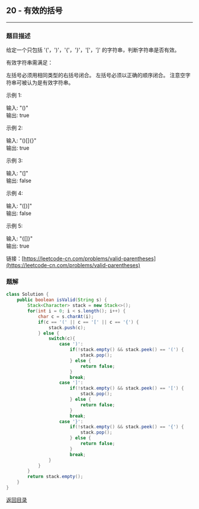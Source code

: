 ## **20 - 有效的括号**
----------------------

### **题目描述**
给定一个只包括 '('，')'，'{'，'}'，'['，']' 的字符串，判断字符串是否有效。

有效字符串需满足：

左括号必须用相同类型的右括号闭合。
左括号必须以正确的顺序闭合。
注意空字符串可被认为是有效字符串。

示例 1:

输入: "()"  
输出: true  

示例 2:

输入: "()[]{}"  
输出: true  

示例 3:

输入: "(]"  
输出: false  

示例 4:

输入: "([)]"  
输出: false  

示例 5:

输入: "{[]}"  
输出: true


链接：[https://leetcode-cn.com/problems/valid-parentheses](https://leetcode-cn.com/problems/valid-parentheses)



### **题解**
``` java
class Solution {
    public boolean isValid(String s) {
        Stack<Character> stack = new Stack<>();
        for(int i = 0; i < s.length(); i++) {
            char c = s.charAt(i);
            if(c == '(' || c == '[' || c == '{') {
                stack.push(c);
            } else {
                switch(c){
                    case ')': 
                        if(!stack.empty() && stack.peek() == '(') {
                            stack.pop();
                        } else {
                            return false;
                        }
                        break;
                    case ']':
                        if(!stack.empty() && stack.peek() == '[') {
                            stack.pop();
                        } else {
                            return false;
                        }
                        break;
                    case '}':
                        if(!stack.empty() && stack.peek() == '{') {
                            stack.pop();
                        } else {
                            return false;
                        }
                        break;
                }
            }
        }
        return stack.empty();
    }
}
```


[返回目录](https://maxwell-l.github.io/WriteSomething/something/leetcode)